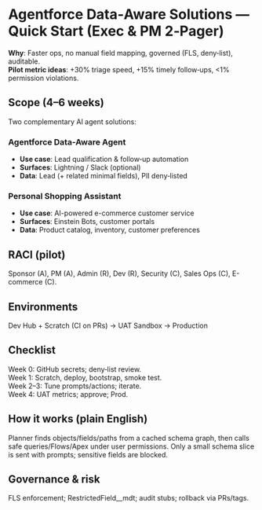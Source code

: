 # Agentforce Data‑Aware Solutions — Quick Start (Exec & PM 2‑Pager)

**Why**: Faster ops, no manual field mapping, governed (FLS, deny‑list), auditable.  
**Pilot metric ideas**: +30% triage speed, +15% timely follow‑ups, <1% permission violations.

## Scope (4–6 weeks)
Two complementary AI agent solutions:

### Agentforce Data-Aware Agent
- **Use case**: Lead qualification & follow‑up automation
- **Surfaces**: Lightning / Slack (optional)
- **Data**: Lead (+ related minimal fields), PII deny‑listed

### Personal Shopping Assistant
- **Use case**: AI-powered e-commerce customer service
- **Surfaces**: Einstein Bots, customer portals
- **Data**: Product catalog, inventory, customer preferences

## RACI (pilot)
Sponsor (A), PM (A), Admin (R), Dev (R), Security (C), Sales Ops (C), E-commerce (C).

## Environments
Dev Hub + Scratch (CI on PRs) → UAT Sandbox → Production

## Checklist
Week 0: GitHub secrets; deny‑list review.  
Week 1: Scratch, deploy, bootstrap, smoke test.  
Week 2–3: Tune prompts/actions; iterate.  
Week 4: UAT metrics; approve; Prod.

## How it works (plain English)
Planner finds objects/fields/paths from a cached schema graph, then calls safe queries/Flows/Apex under user permissions. Only a small schema slice is sent with prompts; sensitive fields are blocked.

## Governance & risk
FLS enforcement; RestrictedField__mdt; audit stubs; rollback via PRs/tags.
